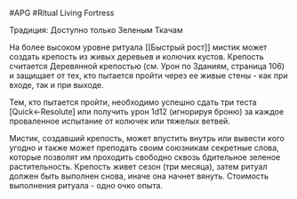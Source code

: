 #APG #Ritual
Living Fortress

Традиция: Доступно только Зеленым Ткачам 

На более высоком уровне ритуала [[Быстрый рост]] мистик может создать крепость из живых деревьев и колючих кустов. Крепость считается Деревянной крепостью (см. Урон по Зданиям, страница 106) и защищает от тех, кто пытается пройти через ее живые стены - как при входе, так и при выходе. 

Тем, кто пытается пройти, необходимо успешно сдать три теста [Quick←Resolute] или получить урон 1d12 (игнорируя броню) за каждое проваленное испытание от колючек или тяжелых ветвей. 

Мистик, создавший крепость, может впустить внутрь или вывести кого угодно и также может преподать своим союзникам секретные слова, которые позволят им проходить свободно сквозь бдительное зеленое растительность. Крепость живет сезон (три месяца), затем ритуал должен быть выполнен снова, иначе она начнет вянуть. Стоимость выполнения ритуала - одно очко опыта. 